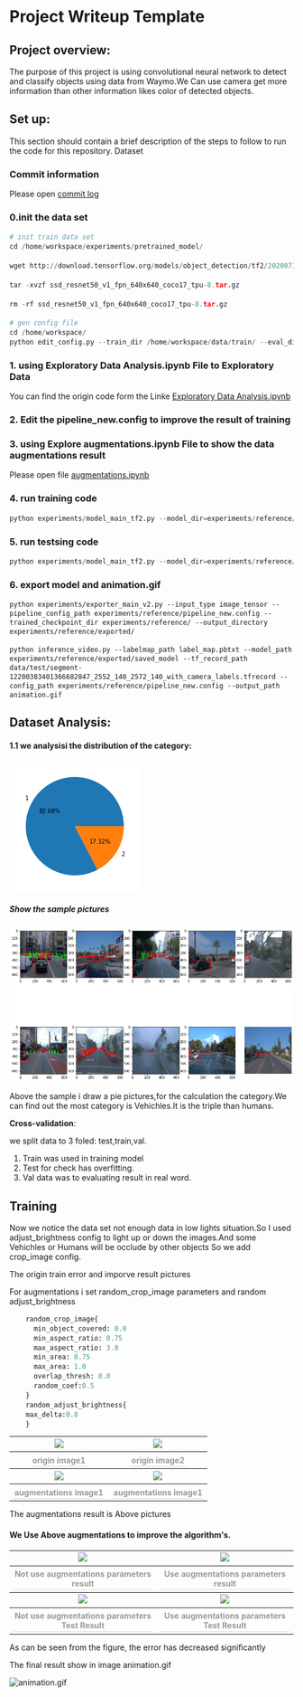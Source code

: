 # Project Writeup Template
## Project overview: 


The purpose of this project is using convolutional neural network to detect and classify objects using data from Waymo.We Can use camera get more information than other information likes color of detected objects.
## Set up: 
This section should contain a brief description of the steps to follow to run the code for this repository.
Dataset
### Commit information
Please open [commit log](https://github.com/wtc842017068/Udacity_Object-Detection-in-an-Urban-Environment/commits?author=wtc842017068)

### 0.init the data set
```python
# init train data set
cd /home/workspace/experiments/pretrained_model/

wget http://download.tensorflow.org/models/object_detection/tf2/20200711/ssd_resnet50_v1_fpn_640x640_coco17_tpu-8.tar.gz

tar -xvzf ssd_resnet50_v1_fpn_640x640_coco17_tpu-8.tar.gz

rm -rf ssd_resnet50_v1_fpn_640x640_coco17_tpu-8.tar.gz

# gen config file
cd /home/workspace/
python edit_config.py --train_dir /home/workspace/data/train/ --eval_dir /home/workspace/data/val/ --batch_size 2 --checkpoint /home/workspace/experiments/pretrained_model/ssd_resnet50_v1_fpn_640x640_coco17_tpu-8/checkpoint/ckpt-0 --label_map /home/workspace/experiments/label_map.pbtxt
```
### 1. using Exploratory Data Analysis.ipynb File to Exploratory Data 



You can find the origin code form the Linke [Exploratory Data Analysis.ipynb](Exploratory%20Data%20Analysis.ipynb)


### 2. Edit the  pipeline_new.config to improve the result of training
### 3. using Explore augmentations.ipynb File to show the data augmentations result

Please open file [augmentations.ipynb](Explore%20augmentations.ipynb)


### 4. run training code 
``` python
python experiments/model_main_tf2.py --model_dir=experiments/reference/ --pipeline_config_path=experiments/reference/pipeline_new.config

```
### 5. run testsing code
``` python
python experiments/model_main_tf2.py --model_dir=experiments/reference/ --pipeline_config_path=experiments/reference/pipeline_new.config --checkpoint_dir=experiments/reference/

```
### 6. export model and animation.gif
```
python experiments/exporter_main_v2.py --input_type image_tensor --pipeline_config_path experiments/reference/pipeline_new.config --trained_checkpoint_dir experiments/reference/ --output_directory experiments/reference/exported/

python inference_video.py --labelmap_path label_map.pbtxt --model_path experiments/reference/exported/saved_model --tf_record_path data/test/segment-12200383401366682847_2552_140_2572_140_with_camera_labels.tfrecord --config_path experiments/reference/pipeline_new.config --output_path animation.gif

```



## Dataset Analysis: 
#### 1.1 we analysisi the distribution of the category:
![distribution iamge](images/pie.png)
##### **Show the sample pictures**
![sample](images/show.png)

Above the sample i draw a pie pictures,for the calculation the category.We can find out the most category is Vehichles.It is the triple than humans.

**Cross-validation**: 

we split data to 3 foled: test,train,val.
1. Train was used in training model
2. Test for check has overfitting.
3. Val data was to evaluating result in real word.

## Training

Now we notice the data set not enough data in low lights situation.So I used adjust_brightness config to light up or down the images.And some Vehichles or Humans will be occlude by other objects So we add crop_image config.


The origin train error and imporve result pictures

For augmentations i set random_crop_image parameters and random adjust_brightness
```python
    random_crop_image{
      min_object_covered: 0.0
      min_aspect_ratio: 0.75
      max_aspect_ratio: 3.0
      min_area: 0.75
      max_area: 1.0
      overlap_thresh: 0.0
      random_coef:0.5
    }
    random_adjust_brightness{
    max_delta:0.8
    }
```

<table>
    <tr>
        <th>
        <image src="images/origin——image1.png" >
        </th>
        <th>
        <image src="images/origin——image2.png" >
        </th>
    </tr>
    <tr>
        <th><center><div style="color:orange; border-bottom: 1px solid #d9d9d9;
        display: inline-block;
        color: #999;
        padding: 2px;">origin image1</div>
        </center></th>
    <th> <center><div style="color:orange; border-bottom: 1px solid #d9d9d9;
        display: inline-block;
        color: #999;
        padding: 2px;">origin image2</div></center>
        </th>
    </tr>
    <tr>
        <th>
        <image src="images/augument_image1.png" >
        </th>
        <th>
        <image src="images/augument_image2.png" >
        </th>
    </tr>
    <tr>
        <th><center><div style="color:orange; border-bottom: 1px solid #d9d9d9;
        display: inline-block;
        color: #999;
        padding: 2px;">augmentations image1</div>
        </center></th>
    <th> <center><div style="color:orange; border-bottom: 1px solid #d9d9d9;
        display: inline-block;
        color: #999;
        padding: 2px;">augmentations image1</div></center>
        </th>
    </tr>
</table>

The augmentations result is Above pictures 

#### We Use Above augmentations to improve the algorithm's.

<table>
    <tr>
        <th>
        <image src="images/TensorFlowPreTrain_Image.jpeg" >
        </th>
        <th>
        <image src="images/TensorFlowTrain_Image.jpeg" >
        </th>
    </tr>
    <tr>
        <th><center><div style="color:orange; border-bottom: 1px solid #d9d9d9;
        display: inline-block;
        color: #999;
        padding: 2px;">Not use augmentations parameters result</div>
        </center></th>
    <th> <center><div style="color:orange; border-bottom: 1px solid #d9d9d9;
        display: inline-block;
        color: #999;
        padding: 2px;">Use augmentations parameters result</div></center>
        </th>
    </tr>
    <tr>
        <th>
        <image src="images/TensorFlowPreTestLoss_Image.jpeg" >
        </th>
        <th>
        <image src="images/TensorFlowTest_Image.jpeg" >
        </th>
    </tr>
    <tr>
        <th><center><div style="color:orange; border-bottom: 1px solid #d9d9d9;
        display: inline-block;
        color: #999;
        padding: 2px;">Not use augmentations parameters  Test Result</div>
        </center></th>
    <th> <center><div style="color:orange; border-bottom: 1px solid #d9d9d9;
        display: inline-block;
        color: #999;
        padding: 2px;">Use augmentations parameters Test Result</div></center>
        </th>
    </tr>
</table>

As can be seen from the figure, the error has decreased significantly


The final result show in image animation.gif

![animation.gif](animation.gif)
